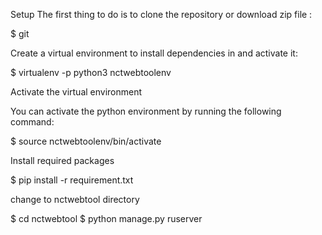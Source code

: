 
Setup
The first thing to do is to clone the repository or download zip file :


$ git 


Create a virtual environment to install dependencies in and activate it:


$ virtualenv -p python3 nctwebtoolenv

  
Activate the virtual environment

You can activate the python environment by running the following command:

$ source nctwebtoolenv/bin/activate

Install required packages 

$ pip install -r requirement.txt

change to nctwebtool directory 

$ cd nctwebtool
$ python manage.py ruserver




 
